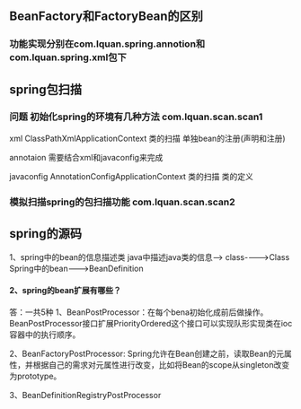 #

## BeanFactory和FactoryBean的区别
### 功能实现分别在com.lquan.spring.annotion和com.lquan.spring.xml包下


## spring包扫描

### 问题 初始化spring的环境有几种方法 com.lquan.scan.scan1
xml             ClassPathXmlApplicationContext      类的扫描     单独bean的注册(声明和注册)

annotaion       需要结合xml和javaconfig来完成

javaconfig      AnnotationConfigApplicationContext      类的扫描    类的定义


###  模拟扫描spring的包扫描功能 com.lquan.scan.scan2


## spring的源码

1、spring中的bean的信息描述类
java中描述java类的信息--> class---->Class
Spring中的bean--->BeanDefinition




#### 2、spring的bean扩展有哪些？
答：一共5种
1、BeanPostProcessor：在每个bena初始化成前后做操作。
    BeanPostProcessor接口扩展PriorityOrdered这个接口可以实现队形实现类在ioc容器中的执行顺序。

2、BeanFactoryPostProcessor: Spring允许在Bean创建之前，读取Bean的元属性，并根据自己的需求对元属性进行改变，比如将Bean的scope从singleton改变为prototype。


3、BeanDefinitionRegistryPostProcessor




 
